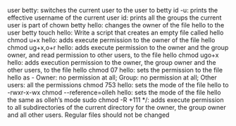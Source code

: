 user betty: switches the current user to the user to betty 
id -u: prints the effective username of the current user
id: prints all the groups the current user is part of
chown betty hello: changes the owner of the file hello to the user betty
touch hello: Write a script that creates an empty file called hello
chmod u+x hello: adds execute permission to the owner of the file hello
chmod ug+x,o+r hello: adds execute permission to the owner and the group owner, and read permission to other users, to the file hello
chmod ugo+x hello: adds execution permission to the owner, the group owner and the other users, to the file hello
chmod 07 hello: sets the permission to the file hello as - Owner: no permission at all; Group: no permission at all; Other users: all the permissions
chmod 753 hello: sets the mode of the file hello to -rwxr-x-wx
chmod --reference=olleh hello: sets the mode of the file hello the same as olleh’s mode
sudo chmod -R +111 */: adds execute permission to all subdirectories of the current directory for the owner, the group owner and all other users. Regular files should not be changed

